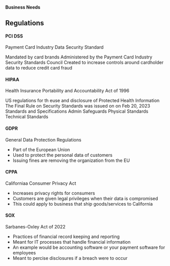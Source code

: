 #### Business Needs

## Regulations

#### PCI DSS 
Payment Card Industry Data Security Standard

Mandated by card brands
Administered by the Payment Card Industry Security Standards Council
Created to increase controls around cardholder data to reduce credit card fraud

#### HIPAA 
Health Insurance Portability and Accountability Act of 1996

US regulations for th euse and disclosure of Protected Health Information
The Final Rule on Security Standards was issued on on Feb 20, 2023 
Standards and Specifications
	Admin Safeguards
	Physical Standards
	Technical Standards


#### GDPR 
General Data Protection Regulations

- Part of the European Union
- Used to protect the personal data of customers
- Issuing fines are removing the organization from the EU

#### CPPA
Californiaa Consumer Privacy Act

- Increases privacy rights for consumers
- Customers are given legal privileges when their data is compromised
- This could apply to business that ship goods/services to California


#### SOX
Sarbanes-Oxley Act of 2022

- Practices of financial record keeping and reporting
- Meant for IT processes that handle financial information
- An example would be accounting software or your payment software for employees
- Meant to percise disclosures if a breach were to occur